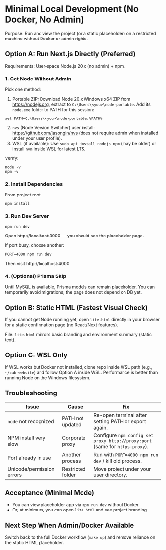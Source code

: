 # Minimal Local Development (No Docker, No Admin)

Purpose: Run and view the project (or a static placeholder) on a restricted machine without Docker or admin rights.

## Option A: Run Next.js Directly (Preferred)
Requirements: User‑space Node.js 20.x (no admin) + npm.

### 1. Get Node Without Admin
Pick one method:
1. Portable ZIP: Download Node 20.x Windows x64 ZIP from https://nodejs.org, extract to `C:\Users\<you>\node-portable`. Add its `node.exe` folder to PATH for this session:
```
set PATH=C:\Users\<you>\node-portable;%PATH%
```
2. `nvs` (Node Version Switcher) user install: https://github.com/jasongin/nvs (does not require admin when installed under your user profile).
3. WSL (if available): Use `sudo apt install nodejs npm` (may be older) or install `nvm` inside WSL for latest LTS.

Verify:
```
node -v
npm -v
```

### 2. Install Dependencies
From project root:
```
npm install
```

### 3. Run Dev Server
```
npm run dev
```
Open http://localhost:3000 — you should see the placeholder page.

If port busy, choose another:
```
PORT=4000 npm run dev
```
Then visit http://localhost:4000

### 4. (Optional) Prisma Skip
Until MySQL is available, Prisma models can remain placeholder. You can temporarily avoid migrations; the page does not depend on DB yet.

## Option B: Static HTML (Fastest Visual Check)
If you cannot get Node running yet, open `lite.html` directly in your browser for a static confirmation page (no React/Next features).

File: `lite.html` mirrors basic branding and environment summary (static text).

## Option C: WSL Only
If WSL works but Docker not installed, clone repo inside WSL path (e.g., `~/cab-website`) and follow Option A inside WSL. Performance is better than running Node on the Windows filesystem.

## Troubleshooting
| Issue | Cause | Fix |
|-------|-------|-----|
| `node` not recognized | PATH not updated | Re-open terminal after setting PATH or export again. |
| NPM install very slow | Corporate proxy | Configure `npm config set proxy http://proxy:port` (same for `https-proxy`). |
| Port already in use | Another process | Run with `PORT=4000 npm run dev` / kill old process. |
| Unicode/permission errors | Restricted folder | Move project under your user directory. |

## Acceptance (Minimal Mode)
- You can view placeholder app via `npm run dev` without Docker.
- Or, at minimum, you can open `lite.html` and see project branding.

## Next Step When Admin/Docker Available
Switch back to the full Docker workflow (`make up`) and remove reliance on the static HTML placeholder.
